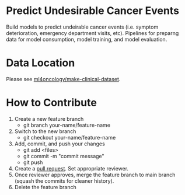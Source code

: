 # Predict Undesirable Cancer Events

Build models to predict undeirable cancer events (i.e. symptom deterioration, emergency department visits, etc).
Pipelines for preparng data for model consumption, model training, and model evaluation. 

# Data Location
Please see [ml4oncology/make-clinical-dataset](https://github.com/ml4oncology/make-clinical-dataset).

# How to Contribute
1. Create a new feature branch
    - git branch your-name/feature-name
2. Switch to the new branch
    - git checkout your-name/feature-name
3. Add, commit, and push your changes
    - git add \<files>
    - git commit -m "commit message"
    - git push
4. Create a [pull request](https://opensource.com/article/19/7/create-pull-request-github). Set appropriate reviewer.
5. Once reviewer approves, merge the feature branch to main branch (squash the commits for cleaner history).
6. Delete the feature branch